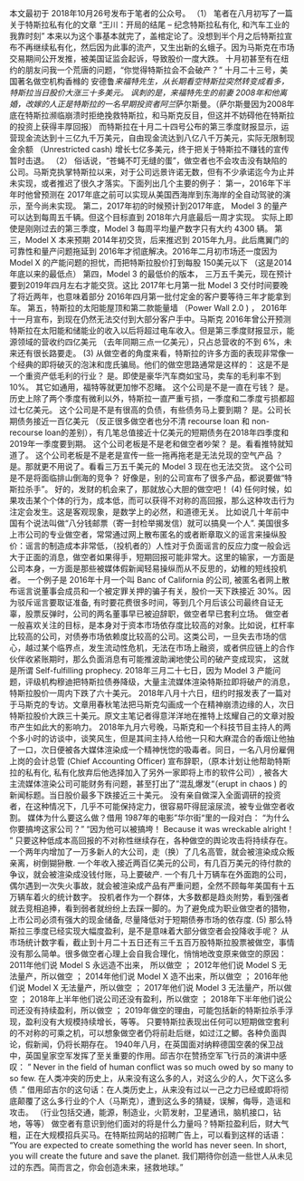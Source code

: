 本文最初于 2018年10月26号发布于笔者的公众号。
（1）
笔者在八月初写了一篇关于特斯拉私有化的文章 “王川：开局的结尾 – 纪念特斯拉私有化, 和汽车工业的我靠时刻”
本来以为这个事基本就完了，盖棺定论了。没想到半个月之后特斯拉宣布不再继续私有化，然后因为此事的流产，又生出新的幺蛾子。因为马斯克在市场交易期间公开发推，被美国证监会起诉，导致股价一度大跌。
十月初甚至有在纽约的朋友问我一个荒唐的问题，“你觉得特斯拉会不会破产？”
十月二十三号，美国著名做空机构香橼的 安德鲁*来福特先生，从长期看空特斯拉突然转变成看多，特斯拉当日股价大涨三十多美元。
讽刺的是，来福特先生的前妻 2008年和他离婚，改嫁的人正是特斯拉的一名早期投资者阿兰*萨尔斯曼。（萨尔斯曼因为2008年底在特斯拉濒临崩溃时拒绝挽救特斯拉，和马斯克反目，但这并不妨碍他在特斯拉的投资上获得丰厚回报）
而特斯拉在十月二十四号公布的第三季度财报显示，运营现金流达到十三亿九千万美元，自由现金流达到八亿八千万美元，实际无限制现金余额 （Unrestricted cash) 增长七亿多美元，终于把关于特斯拉不赚钱的宣传暂时击退。
（2）
俗话说，“苍蝇不叮无缝的蛋”，做空者也不会攻击没有缺陷的公司。马斯克执掌特斯拉以来，对于公司远景许诺无数，但有不少承诺迄今为止并未实现，或者推迟了很久才落实。下面列出几个主要的例子：
第一，2016年下半年时他曾预测在 2017年底之前可以实现从美国西海岸到东海岸的全自动驾驶的演示，至今尚未实现。
第二，2017年初的时候预计到2017年底， Model 3 的量产可以达到每周五千辆。但这个目标直到 2018年六月底最后一周才实现。 实际上即使是刚刚过去的第三季度，Model 3 每周平均量产数字只有大约 4300 辆。
第三，Model X 本来预期 2014年初交货，后来推迟到 2015年九月。此后鹰翼门的可靠性和量产问题拖延到 2016年才彻底解决。2016年二月初市场还一度因为 Model X 的产能问题的担忧，而把特斯拉股价打到每股 150美元以下 （这是2014年底以来的最低点）
第四，Model 3 的最低价的版本， 三万五千美元，现在预计要到2019年四月左右才能交货。这比 2017年七月第一批 Model 3 交付时间要晚了将近两年，也意味着部分 2016年四月第一批付定金的客户要等待三年才能拿到车。
第五，特斯拉的太阳能屋顶和第二款能量墙 （Power Wall 2.0 ) ， 2016年十一月宣布，到现在仍然无法交付到大部分客户手中。马斯克 2016年曾公开预测特斯拉在太阳能和储能业的收入以后将超过电车收入。但是第三季度财报显示，能源领域的营收约四亿美元 （去年同期三点一亿美元），只占总营收的不到 6%，未来还有很长路要走。
(3)
从做空者的角度来看，特斯拉的许多方面的表现非常像一个经典的即将破灭的泡沫和庞氏骗局。他们的做空思路通常是这样的：
这是不是一个重资产低毛利的行业？
是。即使是豪华汽车商如宝马，卖车的毛利率不到 10%。 其它如通用，福特等就更加惨不忍睹。
这个公司是不是一直在亏钱？
是。历史上除了两个季度有微利以外，特斯拉一直严重亏损，一季度和二季度亏损都超过七亿美元。
这个公司是不是有很高的负债，有些债务马上要到期？
是。公司长期债务接近一百亿美元 （反正很多做空者也分不清 recourse loan 和 non-recourse loan的差别），有几笔总值接近十亿美元的短期债务在2018年四季度和2019年一季度要到期。
这个公司老板是不是老和做空者吵架？
是。看看推特就知道了。
这个公司老板是不是老是宣传一些一拖再拖老是无法兑现的空气产品 ？
是。那就更不用说了。看看三万五千美元的 Model 3 现在也无法交货。
这个公司是不是将面临排山倒海的竞争？
好像是，别的公司宣布了很多产品，都说要做“特斯拉杀手”。
好的，发财的机会来了，那就放心大胆的做空吧！
(4)
任何时候，如果攻击某个个体的行为，成本低，而可以获得不对称的高回报，那么这种攻击行为注定会发生。这是客观现象，是数学上的必然，和道德无关。
比如说几十年前中国有个说法叫做“八分钱邮票（寄一封检举揭发信）就可以搞臭一个人”.
美国很多上市公司的专业做空者，常常通过网上散布匿名的或者断章取义的谣言来操纵股价：谣言的制造成本非常低，（投机者的）人性对于负面谣言的反应力度一般会远大于正面的消息，做空者如果得手，短期回报可能非常大。这里的输家，一方面是公司本身，一方面是那些被媒体假新闻轻易操纵而从不反思的，幼稚的短线投机者。
一个例子是 2016年十月一个叫 Banc of California 的公司, 被匿名者网上散布谣言说董事会成员和一个被定罪关押的骗子有关，股价一天下跌接近 30%。因为驳斥谣言要取证准备, 有时要花费很多时间，等到几个月后该公司最终自证无辜，股票反弹时，公司的两名董事早已被迫辞职，做空者早已套利立场。
做空者一般喜欢关注的目标，是本身对于资本市场依存度比较高的对象。比如说，杠杆率比较高的公司，对债券市场依赖度比较高的公司。这类公司，一旦失去市场的信心，越过某个临界点，发生流动性危机，无法在市场上融资，或者供应链上的合作伙伴收紧账期时，那么负面消息有可能推波助澜地使公司的破产变成现实， 这就是所谓 Self-fulfilling prophecy.
2018年三月二十七日，因为 Model 3 产能问题，评级机构穆迪把特斯拉债券降级，大量主流媒体渲染特斯拉即将破产的消息，特斯拉股价一周内下跌了六十美元。
2018年八月十六日，纽约时报发表了一篇对于马斯克的专访。文章用春秋笔法把马斯克勾画成一个在精神崩溃边缘的人，次日特斯拉股价大跌三十美元。原文主笔记者得意洋洋地在推特上炫耀自己的文章对股市产生如此大的影响力。
2018年九月六号晚，马斯克和一个科技节目主持人的两个多小时的访谈中，谈笑风生，但是其间主持人给他一只和大麻混合的香烟让他抽了一口，次日便被各大媒体渲染成一个精神恍惚的吸毒者。同日，一名八月份雇佣上岗的会计总管 (Chief Accounting Officer) 宣布辞职，（原本计划让他帮助特斯拉的私有化, 私有化放弃后他选择加入了另外一家即将上市的软件公司）, 被各大主流媒体渲染公司可能财务有问题，甚至打出了”混乱爆发“（erupt in chaos ) 的新闻标题。当日股价最多下跌接近三十美元。
没有亲自做深入全面调研的投资者，在这种情况下，几乎不可能保持定力，很容易吓得屁滚尿流，被专业做空者收割。
媒体为什么要这么做？借用 1987年的电影”华尔街“里的一段对白：
“为什么你要搞垮这家公司？”
“因为他可以被搞垮！ Because it was wreckable alright！ ”
只要这种低成本高回报的不对称性继续存在，各种做空的舆论攻击将持续存在。
一个两年内增加了一万多新人的大公司，走（换）了几名高管，就会被渲染成众叛亲离，树倒猢狲散.
一个年收入接近两百亿美元的公司，有几百万美元的待付款的争议，就会被渲染成没钱付账，马上要破产.
一个有几十万辆车在外面跑的公司，偶尔遇到一次失火事故，就会被渲染成产品有严重问题，全然不顾每年美国有十五万辆车着火的统计数字。
投机者作为一个群体，大多数都是趋炎附势，看到强者就去竞相追捧，看到弱者就纷纷上去踩一脚的。为了避免成为职业做空者的猎物，上市公司必须有强大的现金储备, 尽量降低对于短期债券市场的依存度.
(5)
那么特斯拉三季度已经实现大幅度盈利，是不是意味着大部分做空者会投降收手呢？
从市场统计数字看，截止到十月二十五日还有三千五百万股特斯拉股票被做空，事情没有那么简单。很多做空者心理上会自我合理化，悄悄地改变原来做空的原因：
2011年他们说 Model S 永远造不出来， 所以做空 ；
2012年他们说 Model S 无法量产，所以做空 ；
2014年他们说 Model X 造不出来，所以做空 ；
2016年他们说 Model X 无法量产，所以做空 ；
2017年他们说 Model 3 无法量产，所以做空 ；
2018年上半年他们说公司还没有盈利，所以做空 ；
2018年下半年他们说公司还没有持续盈利，所以做空 ；
2019年做空的理由，可能包括新的特斯拉杀手浮现，盈利没有大规模持续增长，等等。
只要特斯拉表现出任何可以短期做空套利的不对称的可乘之机，可以想象做空者仍将前赴后继，如过江之鲫。各种负面舆论，假新闻，仍将长期存在。
1940年八月，在英国面对纳粹德国空袭的保卫战中，英国皇家空军发挥了至关重要的作用。邱吉尔在赞扬空军飞行员的演讲中感叹：
” Never in the field of human conflict was so much owed by so many to so few.
在人类冲突的历史上，从来没有这么多的人，对这么少的人，欠下这么多债 .”
借用邱吉尔的这句话：在人类历史上，从来没有过以一己之力已经或即将彻底颠覆了这么多行业的个人（马斯克），遭到这么多的猜疑，误解，侮辱，造谣和攻击。 （行业包括交通，能源，制造业，火箭发射，卫星通讯，脑机接口，钻地，等等）
做空者有意识到他们面对的将是什么力量吗？特斯拉盈利后，财大气粗，正在大规模招兵买马。在特斯拉网站的招聘广告上，可以看到这样的话语：
“You are expected to create something the world has never seen. In short, you will create the future and save the planet.
我们期待你创造一些世人从未见过的东西。简而言之，你会创造未来，拯救地球。”
